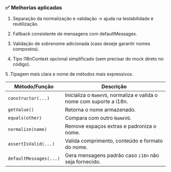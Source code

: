 ### ✅ Melhorias aplicadas
1. Separação da normalização e validação → ajuda na testabilidade e reutilização.

2. Fallback consistente de mensagens com defaultMessages.

3. Validação de sobrenome adicionada (caso deseje garantir nomes compostos).

4. Tipo I18nContext opcional simplificado (sem precisar do mock direto no código).

5 .Tipagem mais clara e nome de métodos mais expressivos.

| Método/Função          | Descrição                                                            |
| ---------------------- | -------------------------------------------------------------------- |
| `constructor(...)`     | Inicializa o `NameVO`, normaliza e valida o nome com suporte a i18n. |
| `getValue()`           | Retorna o nome armazenado.                                           |
| `equals(other)`        | Compara com outro `NameVO`.                                          |
| `normalize(name)`      | Remove espaços extras e padroniza o nome.                            |
| `assertIsValid(...)`   | Valida comprimento, conteúdo e formato do nome.                      |
| `defaultMessages(...)` | Gera mensagens padrão caso `i18n` não seja fornecido.                |
